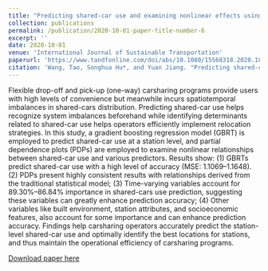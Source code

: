 ```yaml
---
title: "Predicting shared-car use and examining nonlinear effects using gradient boosting regression trees"
collection: publications
permalink: /publication/2020-10-01-paper-title-number-6
excerpt: ''
date: 2020-10-01
venue: 'International Journal of Sustainable Transportation'
paperurl: 'https://www.tandfonline.com/doi/abs/10.1080/15568318.2020.1827316'
citation: 'Wang, Tao, Songhua Hu*, and Yuan Jiang. "Predicting shared-car use and examining nonlinear effects using gradient boosting regression trees." International Journal of Sustainable Transportation (2020): 1-15.'
---
```

Flexible drop-off and pick-up (one-way) carsharing programs provide users with high levels of convenience but meanwhile incurs spatiotemporal imbalances in shared-cars distribution. Predicting shared-car use helps recognize system imbalances beforehand while identifying determinants related to shared-car use helps operators efficiently implement relocation strategies. In this study, a gradient boosting regression model (GBRT) is employed to predict shared-car use at a station level, and partial dependence plots (PDPs) are employed to examine nonlinear relationships between shared-car use and various predictors. Results show: (1) GBRTs predict shared-car use with a high level of accuracy (MSE: 1.1069–1.1648). (2) PDPs present highly consistent results with relationships derived from the traditional statistical model; (3) Time-varying variables account for 89.30%–86.84% importance in shared-cars use prediction, suggesting these variables can greatly enhance prediction accuracy; (4) Other variables like built environment, station attributes, and socioeconomic features, also account for some importance and can enhance prediction accuracy. Findings help carsharing operators accurately predict the station-level shared-car use and optimally identify the best locations for stations, and thus maintain the operational efficiency of carsharing programs.

[Download paper here](https://www.tandfonline.com/doi/abs/10.1080/15568318.2020.1827316)
